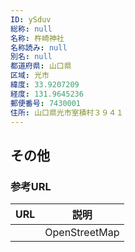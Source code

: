 ```yaml
---
ID: ySduv
総称: null
名称: 杵崎神社
名称読み: null
別名: null
都道府県: 山口県
区域: 光市
緯度: 33.9207209
経度: 131.9645236
郵便番号: 7430001
住所: 山口県光市室積村３９４１
---
```


## その他

### 参考URL

| URL | 説明          |
| --- | ------------- |
|     | OpenStreetMap |
